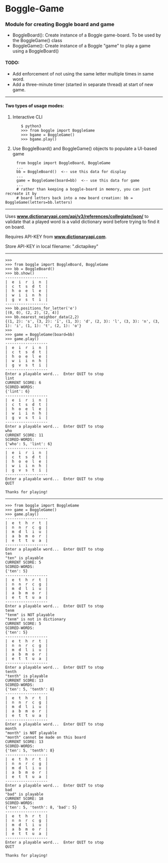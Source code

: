 # Boggle-Game

### Module for creating Boggle board and game

 *  BoggleBoard(): Create instance of a Boggle game-board. To be used by the BoggleGame() class
 *  BoggleGame(): Create instance of a Boggle "game" to play a game using a BoggleBoard()

#### TODO:
 * Add enforcement of not using the same letter multiple times in same word.
 * Add a three-minute timer (started in separate thread) at start of new game.

---
#### Two types of usage modes:
  1) Interactive CLI
```
       $ python3
       >>> from boggle import BoggleGame
       >>> bgame = BoggleGame()
       >>> bgame.play()
```

  2) Use BoggleBoard() and BoggleGame() objects to populate a UI-based game
```
     from boggle import BoggleBoard, BoggleGame
     ...
     bb = BoggleBoard()  <-- use this data for display
     ...
     game = BoggleGame(board=bb)  <-- use this data for game
     ...
     # rather than keeping a boggle-board in memory, you can just recreate it by
     # board letters back into a new board creation: bb = BoggleGame(letters=bb.letters)
```

---

Uses  **www.dictionaryapi.com/api/v3/references/collegiate/json/** to validate that a played word is a valid dictionary word before trying to find it on board.

Requires API-KEY from **www.dictionaryapi.com**. 

Store API-KEY in local filename: ".dictapikey"

---

```
>>>
>>> from boggle import BoggleBoard, BoggleGame
>>> bb = BoggleBoard()
>>> bb.show()
-------------------
|  e  i  r  i  n  |
|  c  t  s  d  t  |
|  h  o  e  l  e  |
|  w  i  i  n  h  |
|  g  v  s  t  i  |
-------------------
>>> bb.positions_for_letter('e')
[(0, 0), (2, 2), (2, 4)]
>>> bb.nearest_neighbor_data(2,2)
{(1, 2): 's', (3, 2): 'i', (1, 3): 'd', (2, 3): 'l', (3, 3): 'n', (3, 1): 'i', (1, 1): 't', (2, 1): 'o'}
>>>
>>> game = BoggleGame(board=bb)
>>> game.play()
-------------------
|  e  i  r  i  n  |
|  c  t  s  d  t  |
|  h  o  e  l  e  |
|  w  i  i  n  h  |
|  g  v  s  t  i  |
-------------------
Enter a playable word...  Enter QUIT to stop
lint
CURRENT SCORE: 6
SCORED-WORDS:
{'lint': 6}
-------------------
|  e  i  r  i  n  |
|  c  t  s  d  t  |
|  h  o  e  l  e  |
|  w  i  i  n  h  |
|  g  v  s  t  i  |
-------------------
Enter a playable word...  Enter QUIT to stop
who
CURRENT SCORE: 11
SCORED-WORDS:
{'who': 5, 'lint': 6}
-------------------
|  e  i  r  i  n  |
|  c  t  s  d  t  |
|  h  o  e  l  e  |
|  w  i  i  n  h  |
|  g  v  s  t  i  |
-------------------
Enter a playable word...  Enter QUIT to stop
QUIT

Thanks for playing!
```
---

```
>>> from boggle import BoggleGame
>>> game = BoggleGame()
>>> game.play()
-------------------
|  e  t  h  r  t  |
|  n  n  r  c  g  |
|  m  d  l  i  u  |
|  a  b  m  o  r  |
|  e  t  t  u  a  |
-------------------
Enter a playable word...  Enter QUIT to stop
ten
"ten" is playable
CURRENT SCORE: 5
SCORED-WORDS:
{'ten': 5}
-------------------
|  e  t  h  r  t  |
|  n  n  r  c  g  |
|  m  d  l  i  u  |
|  a  b  m  o  r  |
|  e  t  t  u  a  |
-------------------
Enter a playable word...  Enter QUIT to stop
tenm
"tenm" is NOT playable
"tenm" is not in dictionary
CURRENT SCORE: 5
SCORED-WORDS:
{'ten': 5}
-------------------
|  e  t  h  r  t  |
|  n  n  r  c  g  |
|  m  d  l  i  u  |
|  a  b  m  o  r  |
|  e  t  t  u  a  |
-------------------
Enter a playable word...  Enter QUIT to stop
tenth
"tenth" is playable
CURRENT SCORE: 13
SCORED-WORDS:
{'ten': 5, 'tenth': 8}
-------------------
|  e  t  h  r  t  |
|  n  n  r  c  g  |
|  m  d  l  i  u  |
|  a  b  m  o  r  |
|  e  t  t  u  a  |
-------------------
Enter a playable word...  Enter QUIT to stop
month
"month" is NOT playable
"month" cannot be made on this board
CURRENT SCORE: 13
SCORED-WORDS:
{'ten': 5, 'tenth': 8}
-------------------
|  e  t  h  r  t  |
|  n  n  r  c  g  |
|  m  d  l  i  u  |
|  a  b  m  o  r  |
|  e  t  t  u  a  |
-------------------
Enter a playable word...  Enter QUIT to stop
bad
"bad" is playable
CURRENT SCORE: 18
SCORED-WORDS:
{'ten': 5, 'tenth': 8, 'bad': 5}
-------------------
|  e  t  h  r  t  |
|  n  n  r  c  g  |
|  m  d  l  i  u  |
|  a  b  m  o  r  |
|  e  t  t  u  a  |
-------------------
Enter a playable word...  Enter QUIT to stop
QUIT

Thanks for playing!
```
